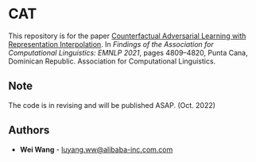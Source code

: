 # CAT
This repository is for the paper [Counterfactual Adversarial Learning with Representation Interpolation](https://aclanthology.org/2021.findings-emnlp.413/). In *Findings of the Association for Computational Linguistics: EMNLP 2021*, pages 4809–4820, Punta Cana, Dominican Republic. Association for Computational Linguistics.


## Note
The code is in revising and will be published ASAP. (Oct. 2022)

## Authors
* **Wei Wang** - luyang.ww@alibaba-inc.com.com
